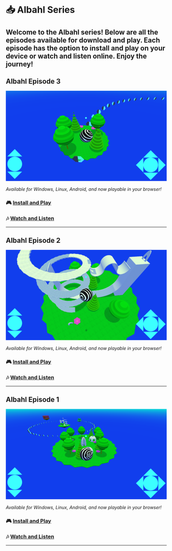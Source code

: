 # 📥 Albahl Series

Welcome to the Albahl series! Below are all the episodes available for download and play. Each episode has the option to install and play on your device or watch and listen online. Enjoy the journey!
---

## Albahl Episode 3

![Albahl Episode 3](assets/bd8.ab3.cover.01.png)  

_Available for Windows, Linux, Android, and now playable in your browser!_  

### 🎮 [Install and Play](https://github.com/jacksonelfersbd8/ab3)  
### 🎶 [Watch and Listen](https://www.youtube.com/watch?v=mofyCt3IP5Y)

---

## Albahl Episode 2

![Albahl Episode 2](assets/bd8.ab2.cover.01.png)  

_Available for Windows, Linux, Android, and now playable in your browser!_  

### 🎮 [Install and Play](https://github.com/jacksonelfersbd8/ab2)  
### 🎶 [Watch and Listen](https://www.youtube.com/watch?v=AR7CT0rJB_c)

---

## Albahl Episode 1

![Albahl Episode 1](assets/bd8.ab1.cover.01.png)  

_Available for Windows, Linux, Android, and now playable in your browser!_  

### 🎮 [Install and Play](https://github.com/jacksonelfersbd8/ab1)  
### 🎶 [Watch and Listen](https://www.youtube.com/watch?v=QJbjhViixj8)

---

